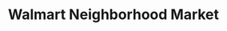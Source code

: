 ---
title: "Walmart Neighborhood Market"
url: /norman/walmart-neighborhood-market/
shop: Supermarkt
---